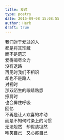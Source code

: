 ```yaml
---  
title: 爱过  
type: poetry  
date: 2015-09-08 15:08:55  
author: Herb  
draft: true
---  
```

我们对于爱过的人  
都是将其珍藏  
而不是遗忘  
爱得竭尽全力  
没有退路    
再见时我们不相识  
却也不是路人  
对视时  
那双陌生的眼睛熟悉  
擦肩时  
也会屏住呼吸  
回忆    
不再是让人欢喜的冲动  
而是不知何时染上的习惯  
无法坦然　却假装坦然  
嘲笑自己　又心疼自己
